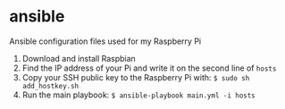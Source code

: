 # ansible
Ansible configuration files used for my Raspberry Pi

1. Download and install Raspbian
1. Find the IP address of your Pi and write it on the second line of `hosts`
1. Copy your SSH public key to the Raspberry Pi with:
`$ sudo sh add_hostkey.sh`
1. Run the main playbook:
`$ ansible-playbook main.yml -i hosts`
